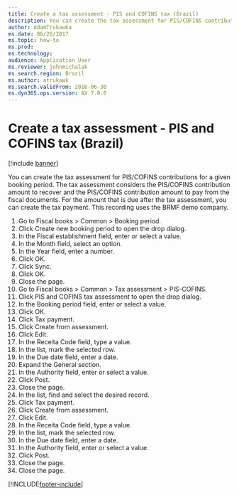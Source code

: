 ```yaml
---
title: Create a tax assessment - PIS and COFINS tax (Brazil)
description: You can create the tax assessment for PIS/COFINS contributions for a given booking period.
author: AdamTrukawka
ms.date: 06/26/2017
ms.topic: how-to
ms.prod: 
ms.technology: 
audience: Application User
ms.reviewer: johnmichalak
ms.search.region: Brazil
ms.author: atrukawk
ms.search.validFrom: 2016-06-30
ms.dyn365.ops.version: AX 7.0.0
---
```

# Create a tax assessment - PIS and COFINS tax (Brazil)

[!include [banner](../../includes/banner.md)]

You can create the tax assessment for PIS/COFINS contributions for a given booking period. The tax assessment considers the PIS/COFINS contribution amount to recover and the PIS/COFINS contribution amount to pay from the fiscal documents. For the  amount that is due after the tax assessment, you can create the tax payment. This recording uses the BRMF demo company.

1. Go to Fiscal books > Common > Booking period.
2. Click Create new booking period to open the drop dialog.
3. In the Fiscal establishment field, enter or select a value.
4. In the Month field, select an option.
5. In the Year field, enter a number.
6. Click OK.
7. Click Sync.
8. Click OK.
9. Close the page.
10. Go to Fiscal books > Common > Tax assessment > PIS-COFINS.
11. Click PIS and COFINS tax assessment to open the drop dialog.
12. In the Booking period field, enter or select a value.
13. Click OK.
14. Click Tax payment.
15. Click Create from assessment.
16. Click Edit.
17. In the Receita Code field, type a value.
18. In the list, mark the selected row.
19. In the Due date field, enter a date.
20. Expand the General section.
21. In the Authority field, enter or select a value.
22. Click Post.
23. Close the page.
24. In the list, find and select the desired record.
25. Click Tax payment.
26. Click Create from assessment.
27. Click Edit.
28. In the Receita Code field, type a value.
29. In the list, mark the selected row.
30. In the Due date field, enter a date.
31. In the Authority field, enter or select a value.
32. Click Post.
33. Close the page.
34. Close the page.



[!INCLUDE[footer-include](../../../includes/footer-banner.md)]
